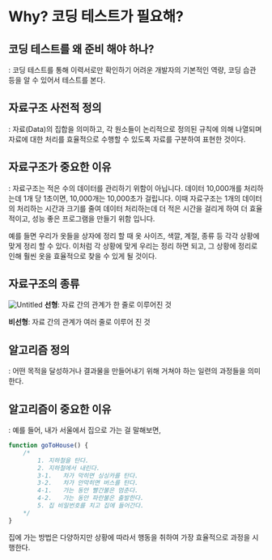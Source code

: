 # Why? 코딩 테스트가 필요해?



## 코딩 테스트를 왜 준비 해야 하나?

: 코딩 테스트를 통해 이력서로만 확인하기 어려운 개발자의 기본적인 역량, 코딩 습관 등을 알 수 있어서 테스트를 본다.



## 자료구조 사전적 정의

:  자료(Data)의 집합을 의미하고, 각 원소들이 논리적으로 정의된 규칙에 의해 나열되며 자료에 대한 처리를 효율적으로 수행할 수 있도록 자료를 구분하여 표현한 것이다.



## 자료구조가 중요한 이유

: 자료구조는 적은 수의 데이터를 관리하기 위함이 아닙니다. 데이터 10,000개를 처리하는데 1개 당 1초이면, 10,000개는 10,000초가 걸립니다. 이때 자료구조는 1개의 데이터의 처리하는 시간과 크기를 줄여 데이터 처리하는데 더 적은 시간을 걸리게 하여 더 효율적이고, 성능 좋은 프로그램을 만들기 위함 입니다.

 예를 들면 우리가 옷들을 상자에 정리 할 때 옷 사이즈, 색깔, 계절, 종류 등 각각 상황에 맞게 정리 할 수 있다. 이처럼 각 상황에 맞게 우리는 정리 하면 되고, 그 상황에 정리로 인해 훨씬 옷을 효율적으로 찾을 수 있게 될 것이다.



## 자료구조의 종류
![Untitled](https://user-images.githubusercontent.com/49690383/114421206-07306300-9bf0-11eb-8ab4-08795155b04b.png)
**선형**: 자료 간의 관계가 한 줄로 이루어진 것

**비선형**: 자료 간의 관계가 여러 줄로 이루어 진 것



## 알고리즘 정의

: 어떤 목적을 달성하거나 결과물을 만들어내기 위해 거쳐야 하는 일련의 과정들을 의미한다.



## 알고리즘이 중요한 이유

 : 예를 들어, 내가 서울에서 집으로 가는 걸 말해보면,

```jsx
function goToHouse() {
	/*
		1. 지하철을 탄다.
		2. 지하철에서 내린다.
		3-1.   차가 막히면 싱싱카를 탄다.
		3-2.   차가 안막히면 버스를 탄다.
		4-1.   가는 동안 빨간불은 멈춘다.
		4-2.   가는 동안 파란불은 출발한다.
		5. 집 비밀번호를 치고 집에 들어간다.
	*/	
}
```

집에 가는 방법은 다양하지만 상황에 따라서 행동을 취하여 가장 효율적으로 과정을 시행한다.
